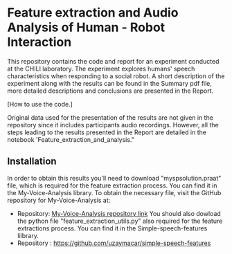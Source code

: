 
# Feature extraction and Audio Analysis of Human - Robot Interaction

This repository contains the code and report for an experiment conducted at the CHILI laboratory. The experiment explores humans' speech characteristics when responding to a social robot.
A short description of the experiment along with the results can be found in the Summary pdf file, more detailed descriptions and conclusions are presented in the Report.

[How to use the code.]

Original data used for the presentation of the results are not given in the repository since it includes participants audio recordings. However, all the steps leading to the results presented in the Report are detailed in the notebook 'Feature_extraction_and_analysis."

## Installation

In order to obtain this results you'll need to download "myspsolution.praat" file, which is required for the feature extraction process. You can find it in the My-Voice-Analysis library.
To obtain the necessary file, visit the GitHub repository for My-Voice-Analysis at:
   - Repository: [My-Voice-Analysis repository link](https://github.com/Shahabks/my-voice-analysis)
 You should also dowload the python file "feature_extraction_utils.py" also required for the feature extractions process. You can find it in the Simple-speech-features lilbrary. 
  - Repository : https://github.com/uzaymacar/simple-speech-features
  
